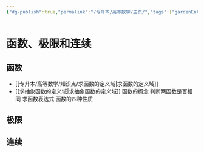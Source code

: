 ```yaml
---
{"dg-publish":true,"permalink":"/专升本/高等数学/主页/","tags":["gardenEntry"],"noteIcon":""}
---
```


# 函数、极限和连续
## 函数
- [[专升本/高等数学/知识点/求函数的定义域\|求函数的定义域]]
- [[求抽象函数的定义域\|求抽象函数的定义域]]
函数的概念
判断两函数是否相同
求函数表达式
函数的四种性质
## 极限
## 连续
